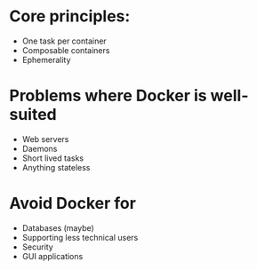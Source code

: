# Core principles:

 - One task per container
 - Composable containers
 - Ephemerality

# Problems where Docker is well-suited

 - Web servers
 - Daemons
 - Short lived tasks
 - Anything stateless

# Avoid Docker for

 - Databases (maybe)
 - Supporting less technical users
 - Security
 - GUI applications

